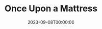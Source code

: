 ---
title: Once Upon a Mattress
date: 2023-09-08T00:00:00
opening_date: 2003-06-13
closing_date: 2003-06-28
layout: productions
program:
Theatre: Theatre Jacksonville
venue: Harold K. Smith Playhouse
cast:
- Minstrel: Lee Hamby
- Prince: Sam Willis
- Princess: Erica Crump
- Queen: Amy Szkody
- Wizard: David Sacks
- Princess Number Twelve: Deborah Goldberg
- Lady Rowena: Robin Scott
- Lady Merrill: Erica Crump
- Prince Dauntless the Drab: Josh Waller
- Queen Aggravain: Tracy Olin
- Lady Lucille: Audrey Mobley
- Lady Larken: Jessica Anderson
- Sir Studley: Karl Rogers
- King Sextimus the Silent: Brad Trowbridge
- Jester: Michael Beaman
- Sir Harry: Erik DeCicco
- Princess Winnifred: Sarah Rawlings
- Sir Luce: Gabriel White
- Lady Mabelle: Rachel Organes
- The Nightengale of Samarkand: Amy Szkody
- Lady H: Amanda Kaplan
- Page: Russell Hainline
- Servant: Paula Kaplan
- Emily/Wench: Jennifer Weitzel
- Knight:
  - Kortland Bottger
  - Josh Counihan
  - Craig Wickless
  - Sam Willis
- Lady-in-Waiting:
  - Heather Belyeu
  - Markisha Cobourne
crew:
- Artistic Director: Shirley Sacks
- Music Director: Ellen Milligan
- Choreograher: Kendra Sides
- Stage Manager: Kim Imbach
- Assistant to the Director: Deborah Goldberg
- Assistant Stage Manager: Jessica 'JB' Beseker
- Technical Direcor: Jeffrey L. Wagoner
- Assistant Technical Director: Daniel Dungan
- Scenic Design: Kelly J. Wagoner
- Lighting Design: Jeffery L. Wagoner
- Assistant Lighting Design: Daniel Dungan
- Costume Design: Joy Smith
- Costume Crew:
  - Andra Smith
  - Britni Holtsinger
  - Tracy Olin
- Hat Design: Tracy Olin
- Hair and Make-up Design: Tracy Olin
- Properties Crew:
  - Claudia Wright
  - Gloria Davis
  - Carole Ficheria
- Light Board Operation: Gloria Pepe
- Costume Running Crew:
  - Kelley Imbach
  - Sam Watson
- Fly Rail Crew:
  - Chris MacDowell
  - Steven Kelly
- Backstage Crew:
  - Kelly Peterman
  - Amanda Brown
  - Mary Beth Silvestris
  - Michelle Silvestris
  - Ricky Bower
  - Leslie Hersig
  - Quinton White
  - Jon Brenan
orchestra:
- Piano/Keyboard: Ellen Milligan
- Percussion: Tony Steve
- French Horn: Daniel Blackburn
- Violin: Paul Hulsberg
- Guitar: Alex Litt
- Bass: Aaron Kline
---